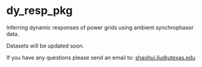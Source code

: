 # dy_resp_pkg
 Inferring dynamic responses of power grids using ambient synchrophasor data.
 
 Datasets will be updated soon.
 
 If you have any questions please send an email to: shaohui.liu@utexas.edu

